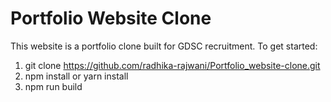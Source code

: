 # Portfolio Website Clone

This website is a portfolio clone built for GDSC recruitment. To get started:

1. git clone https://github.com/radhika-rajwani/Portfolio_website-clone.git
2. npm install or yarn install
3. npm run build

